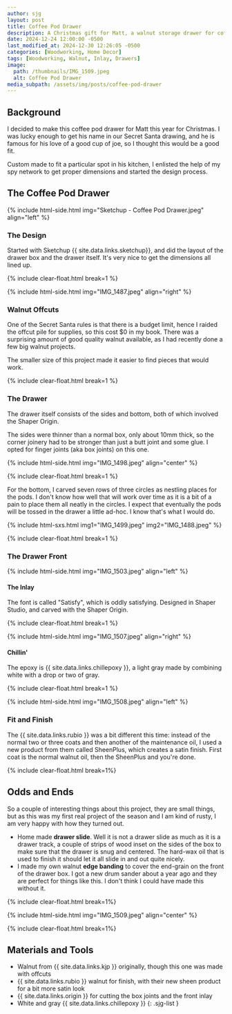 ```yaml
---
author: sjg
layout: post
title: Coffee Pod Drawer
description: A Christmas gift for Matt, a walnut storage drawer for coffee pods
date: 2024-12-24 12:00:00 -0500
last_modified_at: 2024-12-30 12:26:05 -0500
categories: [Woodworking, Home Decor]
tags: [Woodworking, Walnut, Inlay, Drawers]
image:
  path: /thumbnails/IMG_1509.jpeg
  alt: Coffee Pod Drawer
media_subpath: /assets/img/posts/coffee-pod-drawer
---
```

## Background
I decided to make this coffee pod drawer for Matt this year for Christmas.  I was lucky enough to get his name in our Secret Santa drawing, and he is famous for his love of a good cup of joe, so I thought this would be a good fit.  

Custom made to fit a particular spot in his kitchen, I enlisted the help of my spy network to get proper dimensions and started the design process.

## The Coffee Pod Drawer

{% include html-side.html img="Sketchup - Coffee Pod Drawer.jpeg" align="left" %}

### The Design

Started with Sketchup {{ site.data.links.sketchup}}, and did the layout of the drawer box and the drawer itself.  It's very nice to get the dimensions all lined up.

{% include clear-float.html break=1 %}

{% include html-side.html img="IMG_1487.jpeg" align="right" %}

### Walnut Offcuts

One of the Secret Santa rules is that there is a budget limit, hence I raided the offcut pile for supplies, so this cost $0 in my book.  There was a surprising amount of good quality walnut available, as I had recently done a few big walnut projects. 

The smaller size of this project made it easier to find pieces that would work.

{% include clear-float.html break=1 %}

### The Drawer

The drawer itself consists of the sides and bottom, both of which involved the Shaper Origin.  

The sides were thinner than a normal box, only about 10mm thick, so the corner joinery had to be stronger than just a butt joint and some glue.  I opted for finger joints (aka box joints) on this one.


{% include html-side.html img="IMG_1498.jpeg" align="center" %}

{% include clear-float.html break=1 %}

For the bottom, I carved seven rows of three circles as nestling places for the pods.  I don't know how well that will work over time as it is a bit of a pain to place them all neatly in the circles.  I expect that eventually the pods will be tossed in the drawer a little ad-hoc.  I know that's what I would do.

{% include html-sxs.html img1="IMG_1499.jpeg" img2="IMG_1488.jpeg" %}

{% include clear-float.html break=1 %}

### The Drawer Front

{% include html-side.html img="IMG_1503.jpeg" align="left" %}

#### The Inlay

The font is called "Satisfy", which is oddly satisfying.  Designed in Shaper Studio, and carved with the Shaper Origin.

{% include clear-float.html break=1 %}

{% include html-side.html img="IMG_1507.jpeg" align="right" %}

#### Chillin'

The epoxy is {{ site.data.links.chillepoxy }}, a light gray made by combining white with a drop or two of gray.

{% include clear-float.html  break=1 %}

{% include html-side.html img="IMG_1508.jpeg" align="left" %}

### Fit and Finish

The {{ site.data.links.rubio }} was a bit different this time: instead of the normal two or three coats and then another of the maintenance oil, I used a new product from them called SheenPlus, which creates a satin finish.  First coat is the normal walnut oil, then the SheenPlus and you're done.

{% include clear-float.html break=1%}

## Odds and Ends

So a couple of interesting things about this project, they are small things, but as this was my first real project of the season and I am kind of rusty, I am very happy with how they turned out.
- Home made **drawer slide**. Well it is not a drawer slide as much as it is a drawer track, a couple of strips of wood inset on the sides of the box to make sure that the drawer is snug and centered.  The hard-wax oil that is used to finish it should let it all slide in and out quite nicely.
- I made my own walnut **edge banding** to cover the end-grain on the front of the drawer box.  I got a new drum sander about a year ago and they are perfect for things like this.  I don't think I could have made this without it.

{% include clear-float.html break=1%}

{% include html-side.html img="IMG_1509.jpeg" align="center" %}

{% include clear-float.html break=1%}

## Materials and Tools

- Walnut from {{ site.data.links.kjp }} originally, though this one was made with offcuts
- {{ site.data.links.rubio }} walnut for finish, with their new sheen product for a bit more satin look
- {{ site.data.links.origin }} for cutting the box joints and the front inlay
- White and gray {{ site.data.links.chillepoxy }}
{: .sjg-list }
